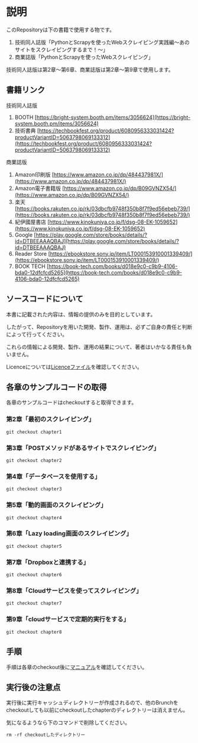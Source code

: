 # 説明
このRepositoryは下の書籍で使用する物です。
1. 技術同人誌版「PythonとScrapyを使ったWebスクレイピング実践編～あのサイトをスクレイピングするまで！～」
2. 商業誌版「PythonとScrapyを使ったWebスクレイピング」

技術同人誌版は第2章～第6章、商業誌版は第2章～第9章で使用します。

## 書籍リンク
技術同人誌版
1. BOOTH [https://bright-system.booth.pm/items/3056624](https://bright-system.booth.pm/items/3056624)
2. 技術書典 [https://techbookfest.org/product/6080956333031424?productVariantID=5063798069133312](https://techbookfest.org/product/6080956333031424?productVariantID=5063798069133312)

商業誌版
1. Amazon印刷版 [https://www.amazon.co.jp/dp/484437981X/](https://www.amazon.co.jp/dp/484437981X/)
2. Amazon電子書籍版 [https://www.amazon.co.jp/dp/B09GVNZX54/](https://www.amazon.co.jp/dp/B09GVNZX54/)
3. 楽天 [https://books.rakuten.co.jp/rk/03dbcfb9748f350b8f7f9ed56ebeb739/](https://books.rakuten.co.jp/rk/03dbcfb9748f350b8f7f9ed56ebeb739/)
4. 紀伊國屋書店 [https://www.kinokuniya.co.jp/f/dsg-08-EK-1059652](https://www.kinokuniya.co.jp/f/dsg-08-EK-1059652)
5. Google [https://play.google.com/store/books/details/?id=DTBEEAAAQBAJ](https://play.google.com/store/books/details/?id=DTBEEAAAQBAJ)
6. Reader Store [https://ebookstore.sony.jp/item/LT000153910001339409/](https://ebookstore.sony.jp/item/LT000153910001339409/)
7. BOOK TECH [https://book-tech.com/books/d018e9c0-c9b9-4106-bda0-12dfcfcd5265](https://book-tech.com/books/d018e9c0-c9b9-4106-bda0-12dfcfcd5265)

##  ソースコードについて
本書に記載された内容は、情報の提供のみを目的としています。

したがって、Repositoryを用いた開発、製作、運用は、必ずご自身の責任と判断によって行ってください。

これらの情報による開発、製作、運用の結果について、著者はいかなる責任も負いません。

Licenceについては[Licenceファイル](/LICENSE)を確認してください。

## 各章のサンプルコードの取得
各章のサンプルコードはcheckoutすると取得できます。


### 第2章「最初のスクレイピング」
```
git checkout chapter1
```

### 第3章「POSTメソッドがあるサイトでスクレイピング」
```
git checkout chapter2
```

### 第4章「データベースを使用する」
```
git checkout chapter3
```

### 第5章「動的画面のスクレイピング」
```
git checkout chapter4
```

### 第6章「Lazy loading画面のスクレイピング」
```
git checkout chapter5
```

### 第7章「Dropboxと連携する」
```
git checkout chapter6
```

### 第8章「Cloudサービスを使ってスクレイピング」
```
git checkout chapter7
```

### 第9章「cloudサービスで定期的実行をする」
```
git checkout chapter8
```

## 手順
手順は各章のcheckout後に[マニュアル](/MANUAL.md)を確認してください。

## 実行後の注意点
実行後に実行キャッシュディレクトリーが作成されるので、他のBrunchをcheckoutしても以前にcheckoutしたchapterのディレクトリーは消えません。

気になるようなら下のコマンドで削除してください。

```
rm -rf checkoutしたディレクトリー
```
